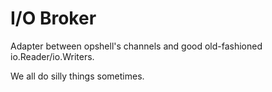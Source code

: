I/O Broker
==========
Adapter between opshell's channels and good old-fashioned io.Reader/io.Writers.

We all do silly things sometimes.
